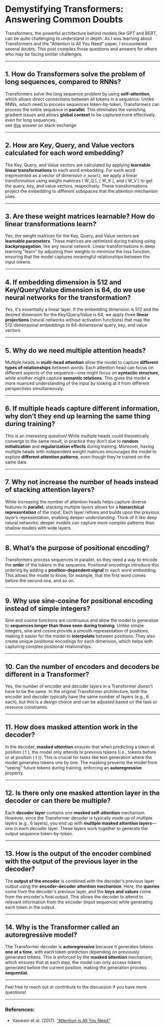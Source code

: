 # Demystifying Transformers: Answering Common Doubts

Transformers, the powerful architecture behind models like GPT and BERT, can be quite challenging to understand in depth. As I was learning about Transformers and the "Attention Is All You Need" paper, I encountered several doubts. This post compiles those questions and answers for others who may be facing similar challenges.

---

## 1. **How do Transformers solve the problem of long sequences, compared to RNNs?**
Transformers solve the long sequence problem by using **self-attention**, which allows direct connections between all tokens in a sequence. Unlike RNNs, which need to process sequences token-by-token, Transformers can process the entire sequence in **parallel**. This eliminates the vanishing gradient issues and allows **global context** to be captured more effectively, even for long sequences.
<br>see [this](https://ai.stackexchange.com/a/20084/51861) answer on stack exchange

---

## 2. **How are Key, Query, and Value vectors calculated for each word embedding?**
The Key, Query, and Value vectors are calculated by applying **learnable linear transformations** to each word embedding. For each word (represented as a vector of dimension `d_model`), we apply a linear transformation using weight matrices \( W_Q \), \( W_K \), and \( W_V \) to get the query, key, and value vectors, respectively. These transformations project the embedding to different subspaces that the attention mechanism uses.

---

## 3. **Are these weight matrices learnable? How do linear transformations learn?**
Yes, the weight matrices for the Key, Query, and Value vectors are **learnable parameters**. These matrices are optimized during training using **backpropagation**, like any neural network. Linear transformations in deep learning "learn" by adjusting their weights to minimize the loss function, ensuring that the model captures meaningful relationships between the input tokens.

---

## 4. **If embedding dimension is 512 and Key/Query/Value dimension is 64, do we use neural networks for the transformation?**
Yes, it's essentially a linear layer. If the embedding dimension is 512 and the desired dimension for the Key/Query/Value is 64, we apply three **linear projections** (neural networks without activation functions) that map the 512-dimensional embeddings to 64-dimensional query, key, and value vectors.

---

## 5. **Why do we need multiple attention heads?**
Multiple heads in **multi-head attention** allow the model to capture **different types of relationships** between words. Each attention head can focus on different aspects of the sequence—one might focus on **syntactic structure**, while another might capture **semantic relations**. This gives the model a more nuanced understanding of the input by looking at it from different perspectives simultaneously.

---

## 6. **If multiple heads capture different information, why don’t they end up learning the same thing during training?**
This is an interesting question! While multiple heads could theoretically converge to the same result, in practice they don’t due to **random initialization** and **regularization effects** during training. Moreover, having multiple heads with independent weight matrices encourages the model to explore **different attention patterns**, even though they’re trained on the same data.

---

## 7. **Why not increase the number of heads instead of stacking attention layers?**
While increasing the number of attention heads helps capture diverse features in **parallel**, stacking multiple layers allows for a **hierarchical representation** of the input. Each layer refines and builds upon the previous layer’s representation, enabling deeper understanding. Think of it like deep neural networks: deeper models can capture more complex patterns than shallow models with wide layers.

---

## 8. **What’s the purpose of positional encoding?**
Transformers process sequences in parallel, so they need a way to encode the **order** of the tokens in the sequence. Positional encodings introduce this ordering by adding a **position-dependent signal** to each word embedding. This allows the model to know, for example, that the first word comes before the second one, and so on.

---

## 9. **Why use sine-cosine for positional encoding instead of simple integers?**
Sine and cosine functions are continuous and allow the model to generalize to **sequences longer than those seen during training**. Unlike simple integers, sine and cosine provide a smooth representation of positions, making it easier for the model to **interpolate** between positions. They also create unique positional encodings for each dimension, which helps with capturing complex positional relationships.

---

## 10. **Can the number of encoders and decoders be different in a Transformer?**
Yes, the number of encoder and decoder layers in a Transformer doesn’t have to be the same. In the original Transformer architecture, both the encoder and decoder typically have the same number of layers (e.g., 6 each), but this is a design choice and can be adjusted based on the task or resource constraints.

---

## 11. **How does masked attention work in the decoder?**
In the decoder, **masked attention** ensures that when predicting a token at position \( t \), the model only attends to previous tokens (i.e., tokens before or at position \( t \)). This is crucial for tasks like text generation where the model generates tokens one by one. The masking prevents the model from “seeing” future tokens during training, enforcing an **autoregressive** property.

---

## 12. **Is there only one masked attention layer in the decoder or can there be multiple?**
Each **decoder layer** contains one **masked self-attention** mechanism. However, since the Transformer decoder is typically made up of multiple layers (e.g., 6 layers), you end up with **multiple masked attention layers**—one in each decoder layer. These layers work together to generate the output sequence token-by-token.

---

## 13. **How is the output of the encoder combined with the output of the previous layer in the decoder?**
The **output of the encoder** is combined with the decoder's previous layer output using the **encoder-decoder attention mechanism**. Here, the **queries** come from the decoder's previous layer, and the **keys and values** come from the encoder's final output. This allows the decoder to attend to relevant information from the encoder (input sequence) while generating each token in the output.

---

## 14. **Why is the Transformer called an autoregressive model?**
The Transformer decoder is **autoregressive** because it generates tokens **one at a time**, with each token prediction depending on previously generated tokens. This is enforced by the **masked attention** mechanism, which ensures that at each step, the model can only access tokens generated before the current position, making the generation process **sequential**.

---

Feel free to reach out or contribute to the discussion if you have more questions!

---

### References:
- Vaswani et al. (2017). ["Attention is All You Need"](https://arxiv.org/abs/1706.03762)
